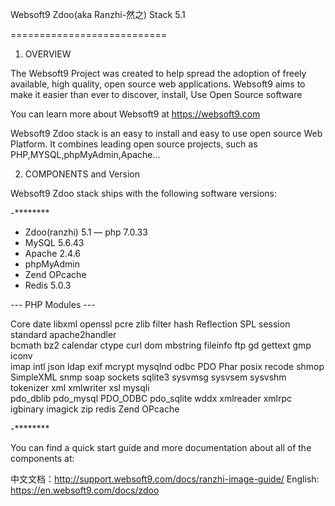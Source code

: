 Websoft9 Zdoo(aka Ranzhi-然之) Stack 5.1

===========================

1. OVERVIEW

The Websoft9 Project was created to help spread the adoption of freely
available, high quality, open source web applications. Websoft9 aims to make
it easier than ever to discover, install, Use Open Source software

You can learn more about Websoft9 at https://websoft9.com

Websoft9 Zdoo stack is an easy to install and easy to use open source Web 
Platform. It combines leading open source projects, such as PHP,MYSQL,phpMyAdmin,Apache...


2. COMPONENTS and Version

Websoft9 Zdoo stack ships with the following software versions:

-********

- Zdoo(ranzhi) 5.1
— php 7.0.33
- MySQL 5.6.43
- Apache 2.4.6
- phpMyAdmin
- Zend OPcache
- Redis 5.0.3

--- PHP Modules ---

Core  date  libxml  openssl  pcre  zlib  filter  hash  Reflection  SPL  session  standard  apache2handler  
bcmath  bz2  calendar  ctype  curl  dom  mbstring  fileinfo  ftp  gd  gettext  gmp  iconv  
imap  intl  json  ldap  exif  mcrypt  mysqlnd  odbc  PDO  Phar  posix  recode  shmop  
SimpleXML  snmp  soap  sockets  sqlite3  sysvmsg  sysvsem  sysvshm  tokenizer  xml  xmlwriter  xsl  mysqli  
pdo_dblib  pdo_mysql  PDO_ODBC  pdo_sqlite  wddx  xmlreader  xmlrpc  igbinary  imagick  zip  redis  Zend OPcache  


-********


You can find a quick start guide and more documentation about all of the components at:

中文文档：http://support.websoft9.com/docs/ranzhi-image-guide/
English: https://en.websoft9.com/docs/zdoo

